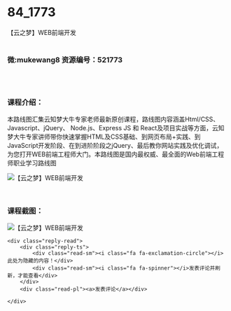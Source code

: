 # 84_1773
【云之梦】WEB前端开发
<br/></br>
<h3>微:mukewang8 资源编号：521773</h3>
<br/></br>
<h3>课程介绍：</h3>
<p>本路线图汇集云知梦大牛专家老师最新原创课程，路线图内容涵盖Html/CSS、Javascript、jQuery、 Node.js、Express JS 和 React及项目实战等方面，云知梦大牛专家讲师带你快速掌握HTML及CSS基础、到网页布局+实践、到JavaScript开发阶段、在到进阶阶段之jQuery、最后教你网站实践及优化调试，为您打开WEB前端工程师大门。本路线图是国内最权威、最全面的Web前端工程师职业学习路线图</p>
<p><img src="https://www.ko996.com/wp-content/uploads/img/2018/03/2-218-300x166.png" alt="【云之梦】WEB前端开发"></p>
<p>&nbsp;</p>
<div class="info-desc">
<h3>课程截图：</h3>
<p><img src="https://www.ko996.com/wp-content/uploads/img/2018/03/3-227.png" alt="【云之梦】WEB前端开发"></p>


	<div class="reply-read">
		<div class="reply-ts">
			<div class="read-sm"><i class="fa fa-exclamation-circle"></i>此处为隐藏的内容！</div>
			<div class="read-sm"><i class="fa fa-spinner"></i>发表评论并刷新，才能查看</div>
		</div>
		<div class="read-pl"><a>发表评论</a></div>
		
    </div>
</div>
